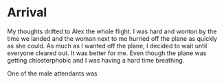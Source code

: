 # Arrival
My thoughts drifted to Alex the whole flight.  I was hard and wonton by the time we landed and the woman next to me hurried off the plane as quickly as she could.  As much as I wanted off the plane, I decided to wait until everyone cleared out.  It was better for me.  Even though the plane was getting chlosterphobic and I was having a hard time breathing.

One of the male attendants was 
<!--stackedit_data:
eyJoaXN0b3J5IjpbODU3NjE5Njc0XX0=
-->